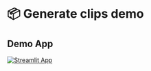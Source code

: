 # 📦 Generate clips demo
## Demo App

[![Streamlit App](https://static.streamlit.io/badges/streamlit_badge_black_white.svg)](https://clip_gn.streamlit.app/)

